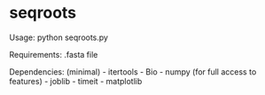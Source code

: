 # seqroots

Usage: python seqroots.py

Requirements: .fasta file

Dependencies: 
	(minimal)
	- itertools
	- Bio
	- numpy
	(for full access to features)
	- joblib
	- timeit
	- matplotlib

